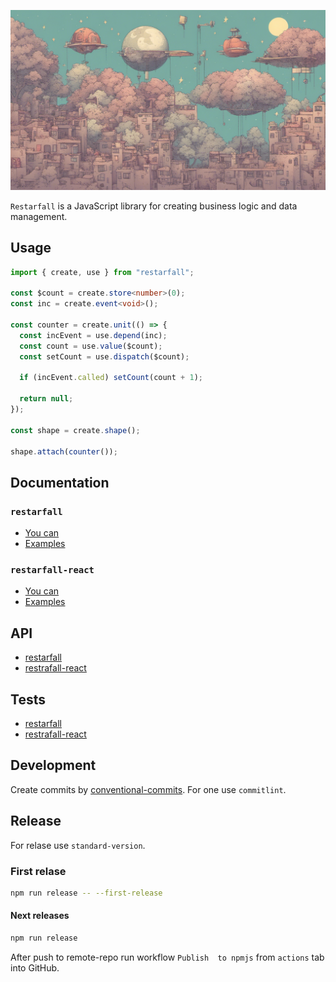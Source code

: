 ![Screenshot of a comment on a GitHub issue showing an image, added in the Markdown, of an Octocat smiling and raising a tentacle.](assets/13x9.png)

`Restarfall` is a JavaScript library for creating business logic and data management.

## Usage

```ts
import { create, use } from "restarfall";

const $count = create.store<number>(0);
const inc = create.event<void>();

const counter = create.unit(() => {
  const incEvent = use.depend(inc);
  const count = use.value($count);
  const setCount = use.dispatch($count);

  if (incEvent.called) setCount(count + 1);

  return null;
});

const shape = create.shape();

shape.attach(counter());
```

## Documentation

### `restarfall`

- [You can](https://github.com/EvgenyiFedotov/restarfall/tree/main/packages/restarfall#you-can)
- [Examples](https://github.com/EvgenyiFedotov/restarfall/tree/main/packages/restarfall#examples)

### `restarfall-react`

- [You can]()
- [Examples]()

## API

- [restarfall](https://github.com/EvgenyiFedotov/restarfall/tree/main/packages/restarfall#api)
- [restrafall-react]()

## Tests

- [restarfall](https://github.com/EvgenyiFedotov/restarfall/tree/main/packages/restarfall#tests-jest)
- [restrafall-react]()

## Development

Create commits by [conventional-commits](https://www.conventionalcommits.org/en/v1.0.0/). For one use `commitlint`.

## Release

For relase use `standard-version`.

### First relase

```sh
npm run release -- --first-release
```

#### Next releases

```sh
npm run release
```

After push to remote-repo run workflow `Publish  to npmjs` from `actions` tab into GitHub.
